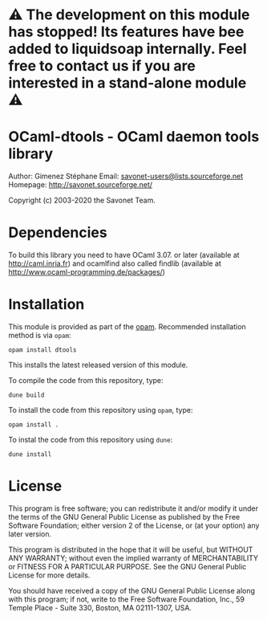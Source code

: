 # ⚠️ The development on this module has stopped! Its features have bee added to liquidsoap internally. Feel free to contact us if you are interested in a stand-alone module ⚠️

OCaml-dtools - OCaml daemon tools library
=======================================================

Author: Gimenez Stéphane
Email: savonet-users@lists.sourceforge.net
Homepage: http://savonet.sourceforge.net/

Copyright (c) 2003-2020 the Savonet Team.


Dependencies
============
To build this library you need to have OCaml 3.07. or later (available at
http://caml.inria.fr) and ocamlfind also called findlib (available at
http://www.ocaml-programming.de/packages/)


Installation
============

This module is provided as part of the [opam](http://opam.ocaml.org/packages/dtools/). Recommended
installation method is via `opam`:

```
opam install dtools
```

This installs the latest released version of this module.

To compile the code from this repository, type:

```
dune build
```

To install the code from this repository using `opam`, type:

```
opam install .
```

To instal the code from this repository using `dune`:

```
dune install
```

License
=======
This program is free software; you can redistribute it and/or
modify it under the terms of the GNU General Public License
as published by the Free Software Foundation; either version 2
of the License, or (at your option) any later version.

This program is distributed in the hope that it will be useful,
but WITHOUT ANY WARRANTY; without even the implied warranty of
MERCHANTABILITY or FITNESS FOR A PARTICULAR PURPOSE.  See the
GNU General Public License for more details.

You should have received a copy of the GNU General Public License
along with this program; if not, write to the Free Software
Foundation, Inc., 59 Temple Place - Suite 330, Boston, MA  02111-1307, USA.
